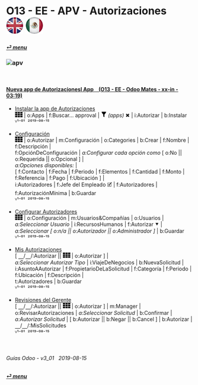 # O13 - EE - APV - Autorizaciones &nbsp;&nbsp;&nbsp;&nbsp; [![en-uk](/doc/img/flg/en-uk-flg-btn-sml.png)](/en-uk/o13/ee/apv/en-uk-o13-ee-apv-approvals-guides.md) [ ![es-mx](/doc/img/flg/es-mx-flg-btn-sml.png)](/es-mx/o13/ee/apv/es-mx-o13-ee-apv-approvals-guides.md)
#### [_&#x23CE; menu_](/es-mx/o13/ee/es-mx-o13-ee-guides-menu.md "Regresar al menú de EE")  
### ![apv](/doc/img/acc/big/apv.png)
[ⱽ¹²³⁴⁵⁶⁷⁸⁹⁰⁻]: # (ⱽ¹²³⁴⁵⁶⁷⁸⁹⁰⁻)

<br>

#### [Nueva app de Autorizacionesl App &nbsp;&nbsp; (O13 - EE - Odoo Mates - xx-in - 03:19)](https://youtube.com/embed/nG2Jk3oHDqc?autoplay=1&start=0&end=0&rel=0&nocount)<br>

- [Instalar la app de Autorizaciones](https://youtube.com/embed/nG2Jk3oHDqc?autoplay=1&start=0&end=30&rel=0)  
![apps](/doc/img/apps.png) | o:Apps | f:Buscar... approval | ![filter](/doc/img/filter.png) _(apps)_ &#x2716; | i:Autorizar | b:Instalar  
ⱽ¹⁻⁰¹ &nbsp;²⁰¹⁹⁻⁰⁸⁻¹⁵

- [Configuración](https://youtube.com/embed/nG2Jk3oHDqc?autoplay=1&start=30&end=65&rel=0)  
![apps](/doc/img/apps.png) | o:Autorizar | m:Configuración | o:Categories | b:Crear | f:Nombre | f:Descripción |  
f:OpciónDeConfiguración | _a:Configurar cada opción como_ \[ o:No || o:Requerida || o:Opcional ] |  
_a:Opciones disponibles:_ |  
[ f:Contacto | f:Fecha | f:Periodo | f:Elementos | f:Cantidad | f:Monto | f:Referencia | f:Pago | f:Ubicación ] |  
i:Autorizadores | f:Jefe del Empleado &#x1F5F9; | f:Autorizadores | f:AutorizaciónMínima  | b:Guardar  
ⱽ¹⁻⁰¹ &nbsp;²⁰¹⁹⁻⁰⁸⁻¹⁵

- [Configurar Autorizadores](https://youtube.com/embed/nG2Jk3oHDqc?autoplay=1&start=139&end=180&rel=0)  
![apps](/doc/img/apps.png) | o:Configuración | m:Usuarios&Compañías | o:Usuarios |  
_a:Seleccionar Usuario_ | i:RecursosHumanos | f:Autorizar &#x2BC6; |  
_a:Seleccionar \[ o:n/a || o:Autorizador || o:Administrador ]_ | b:Guardar  
ⱽ¹⁻⁰¹ &nbsp;²⁰¹⁹⁻⁰⁸⁻¹⁵

- [Mis Autorizaciones](https://youtube.com/embed/nG2Jk3oHDqc?autoplay=1&start=72&end=104&rel=0)  
\[ &#x23BD;/&#x23BD;/:Autorizar || ![apps](/doc/img/apps.png) | o:Autorizar ] |  
_a:Seleccionar Autorizar Tipo_ | i:ViajeDeNegocios | b:NuevaSolicitud |  
i:AsuntoAAutorizar | f:PropietarioDeLaSolicitud | f:Categoría | f:Periodo | f:Ubicación | f:Descripción |  
t:Autorizadores | b:Guardar  
ⱽ¹⁻⁰¹ &nbsp;²⁰¹⁹⁻⁰⁸⁻¹⁵

- [Revisiones del Gerente](https://youtube.com/embed/nG2Jk3oHDqc?autoplay=1&start=105&end=125&rel=0)  
\[ &#x23BD;/&#x23BD;/:Autorizar || ![apps](/doc/img/apps.png) | o:Autorizar ] | m:Manager | o:RevisarAutorizaciones | _a:Seleccionar Solicitud_ | b:Confirmar |  
_a:Autorizar Solicitud_ | \[ b:Autorizar || b:Negar || b:Cancel ] | b:Autorizar | &#x23BD;/&#x23BD;/:MisSolicitudes  
ⱽ¹⁻⁰¹ &nbsp;²⁰¹⁹⁻⁰⁸⁻¹⁵

<br>

###### Guías Odoo - v3_01 &nbsp; 2019-08-15  
**[_&#x23CE; menu_](/es-mx/o13/ee/es-mx-o13-ee-guides-menu.md)**  
